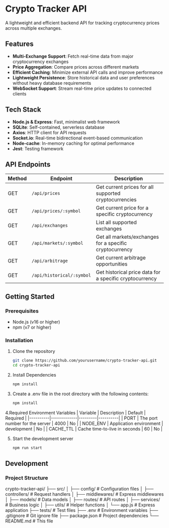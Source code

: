 # Crypto Tracker API

A lightweight and efficient backend API for tracking cryptocurrency prices across multiple exchanges.

## Features

- **Multi-Exchange Support**: Fetch real-time data from major cryptocurrency exchanges
- **Price Aggregation**: Compare prices across different markets
- **Efficient Caching**: Minimize external API calls and improve performance
- **Lightweight Persistence**: Store historical data and user preferences without heavy database requirements
- **WebSocket Support**: Stream real-time price updates to connected clients

## Tech Stack

- **Node.js & Express**: Fast, minimalist web framework
- **SQLite**: Self-contained, serverless database
- **Axios**: HTTP client for API requests
- **Socket.io**: Real-time bidirectional event-based communication
- **Node-cache**: In-memory caching for optimal performance
- **Jest**: Testing framework

## API Endpoints

| Method | Endpoint | Description |
|--------|----------|-------------|
| GET | `/api/prices` | Get current prices for all supported cryptocurrencies |
| GET | `/api/prices/:symbol` | Get current price for a specific cryptocurrency |
| GET | `/api/exchanges` | List all supported exchanges |
| GET | `/api/markets/:symbol` | Get all markets/exchanges for a specific cryptocurrency |
| GET | `/api/arbitrage` | Get current arbitrage opportunities |
| GET | `/api/historical/:symbol` | Get historical price data for a specific cryptocurrency |

## Getting Started

### Prerequisites

- Node.js (v16 or higher)
- npm (v7 or higher)

### Installation

1. Clone the repository
   ```bash
   git clone https://github.com/yourusername/crypto-tracker-api.git
   cd crypto-tracker-api
2. Install Dependencies
   ```bash
   npm install
3. Create a .env file in the root directory with the following contents:
   ```bash
   npm install
4.Required Environment Variables
   | Variable | Description | Default | Required |
   |----------|-------------|---------|----------|
   | PORT | The port number for the server | 4000 | No |
   | NODE_ENV | Application environment | development | No |
   | CACHE_TTL | Cache time-to-live in seconds | 60 | No |

5. Start the development server
   ```bash
   npm run start
## Development
### Project Structure
crypto-tracker-api/
├── src/
│   ├── config/          # Configuration files
│   ├── controllers/     # Request handlers
│   ├── middlewares/     # Express middlewares
│   ├── models/          # Data models
│   ├── routes/          # API routes
│   ├── services/        # Business logic
│   ├── utils/           # Helper functions
│   └── app.js           # Express application
├── tests/               # Test files
├── .env                 # Environment variables
├── .gitignore           # Git ignore file
├── package.json         # Project dependencies
└── README.md            # This file
    
      
   
